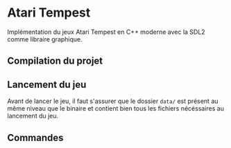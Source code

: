 # Atari Tempest

Implémentation du jeux Atari Tempest en C++ moderne avec la SDL2 comme libraire graphique.


## Compilation du projet

## Lancement du jeu

Avant de lancer le jeu, il faut s'assurer que le dossier `data/` est présent au même niveau que le binaire et contient bien tous les fichiers nécéssaires au lancement du jeu. 

## Commandes

